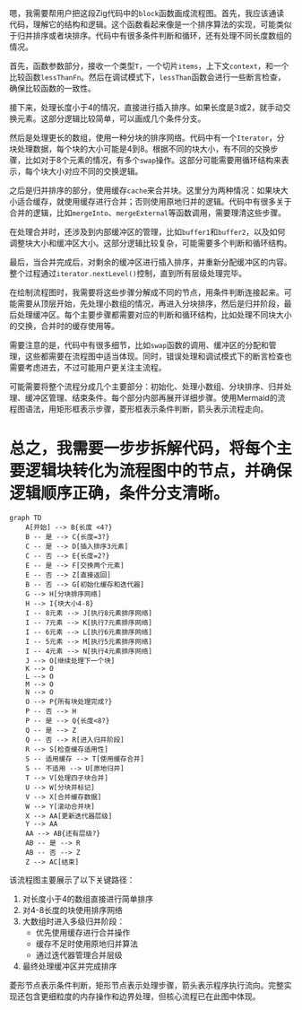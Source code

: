 嗯，我需要帮用户把这段Zig代码中的`block`函数画成流程图。首先，我应该通读代码，理解它的结构和逻辑。这个函数看起来像是一个排序算法的实现，可能类似于归并排序或者块排序。代码中有很多条件判断和循环，还有处理不同长度数组的情况。

首先，函数参数部分，接收一个类型`T`，一个切片`items`，上下文`context`，和一个比较函数`lessThanFn`。然后在调试模式下，`lessThan`函数会进行一些断言检查，确保比较函数的一致性。

接下来，处理长度小于4的情况，直接进行插入排序。如果长度是3或2，就手动交换元素。这部分逻辑比较简单，可以画成几个条件分支。

然后是处理更长的数组，使用一种分块的排序网络。代码中有一个`Iterator`，分块处理数据，每个块的大小可能是4到8。根据不同的块大小，有不同的交换步骤，比如对于8个元素的情况，有多个`swap`操作。这部分可能需要用循环结构来表示，每个块大小对应不同的交换逻辑。

之后是归并排序的部分，使用缓存`cache`来合并块。这里分为两种情况：如果块大小适合缓存，就使用缓存进行合并；否则使用原地归并的逻辑。代码中有很多关于合并的逻辑，比如`mergeInto`、`mergeExternal`等函数调用，需要理清这些步骤。

在处理合并时，还涉及到内部缓冲区的管理，比如`buffer1`和`buffer2`，以及如何调整块大小和缓冲区大小。这部分逻辑比较复杂，可能需要多个判断和循环结构。

最后，当合并完成后，对剩余的缓冲区进行插入排序，并重新分配缓冲区的内容。整个过程通过`iterator.nextLevel()`控制，直到所有层级处理完毕。

在绘制流程图时，我需要将这些步骤分解成不同的节点，用条件判断连接起来。可能需要从顶层开始，先处理小数组的情况，再进入分块排序，然后是归并阶段，最后处理缓冲区。每个主要步骤都需要对应的判断和循环结构，比如处理不同块大小的交换，合并时的缓存使用等。

需要注意的是，代码中有很多细节，比如`swap`函数的调用、缓冲区的分配和管理，这些都需要在流程图中适当体现。同时，错误处理和调试模式下的断言检查也需要考虑进去，不过可能用户更关注主流程。

可能需要将整个流程分成几个主要部分：初始化、处理小数组、分块排序、归并处理、缓冲区管理、结束条件。每个部分内部再展开详细步骤。使用Mermaid的流程图语法，用矩形框表示步骤，菱形框表示条件判断，箭头表示流程走向。

总之，我需要一步步拆解代码，将每个主要逻辑块转化为流程图中的节点，并确保逻辑顺序正确，条件分支清晰。
================================================
```mermaid
graph TD
    A[开始] --> B{长度 <4?}
    B -- 是 --> C{长度=3?}
    C -- 是 --> D[插入排序3元素]
    C -- 否 --> E{长度=2?}
    E -- 是 --> F[交换两个元素]
    E -- 否 --> Z[直接返回]
    B -- 否 --> G[初始化缓存和迭代器]
    G --> H[分块排序网络]
    H --> I{块大小4-8}
    I -- 8元素 --> J[执行8元素排序网络]
    I -- 7元素 --> K[执行7元素排序网络]
    I -- 6元素 --> L[执行6元素排序网络]
    I -- 5元素 --> M[执行5元素排序网络]
    I -- 4元素 --> N[执行4元素排序网络]
    J --> O[继续处理下一个块]
    K --> O
    L --> O
    M --> O
    N --> O
    O --> P{所有块处理完成?}
    P -- 否 --> H
    P -- 是 --> Q{长度<8?}
    Q -- 是 --> Z
    Q -- 否 --> R[进入归并阶段]
    R --> S[检查缓存适用性]
    S -- 适用缓存 --> T[使用缓存合并]
    S -- 不适用 --> U[原地归并]
    T --> V[处理四子块合并]
    U --> W[分块并标记]
    V --> X[合并缓存数据]
    W --> Y[滚动合并块]
    X --> AA[更新迭代器层级]
    Y --> AA
    AA --> AB{还有层级?}
    AB -- 是 --> R
    AB -- 否 --> Z
    Z --> AC[结束]
``` 

该流程图主要展示了以下关键路径：
1. 对长度小于4的数组直接进行简单排序
2. 对4-8长度的块使用排序网络
3. 大数组时进入多级归并阶段：
   - 优先使用缓存进行合并操作
   - 缓存不足时使用原地归并算法
   - 通过迭代器管理合并层级
4. 最终处理缓冲区并完成排序

菱形节点表示条件判断，矩形节点表示处理步骤，箭头表示程序执行流向。完整实现还包含更细粒度的内存操作和边界处理，但核心流程已在此图中体现。